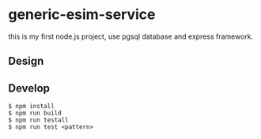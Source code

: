 # generic-esim-service
this is my first node.js project, use pgsql database and express framework.

## Design



## Develop

    $ npm install
    $ npm run build
    $ npm run testall
    $ npm run test <pattern>
